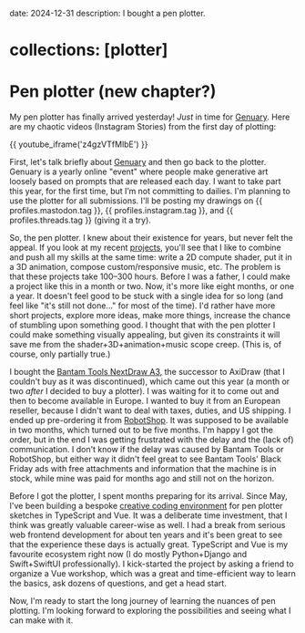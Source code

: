 date: 2024-12-31
description: I bought a pen plotter.
# collections: [plotter]

Pen plotter (new chapter?)
==========================

My pen plotter has finally arrived yesterday! _Just_ in time for [Genuary][]. Here are my chaotic videos (Instagram Stories) from the first day of plotting:

{{ youtube_iframe('z4gzVTfMlbE') }}

First, let's talk briefly about [Genuary][] and then go back to the plotter. Genuary is a yearly online "event" where people make generative art loosely based on prompts that are released each day. I want to take part this year, for the first time, but I’m not committing to dailies. I'm planning to use the plotter for all submissions. I'll be posting my drawings on {{ profiles.mastodon.tag }}, {{ profiles.instagram.tag }}, and {{ profiles.threads.tag }} (giving it a try).

So, the pen plotter. I knew about their existence for years, but never felt the appeal. If you look at my recent [projects](/), you'll see that I like to combine and push all my skills at the same time: write a 2D compute shader, put it in a 3D animation, compose custom/responsive music, etc. The problem is that these projects take 100–300 hours. Before I was a father, I could make a project like this in a month or two. Now, it's more like eight months, or one a year. It doesn't feel good to be stuck with a single idea for so long (and feel like "it's still not done..." for most of the time). I'd rather have more short projects, explore more ideas, make more things, increase the chance of stumbling upon something good. I thought that with the pen plotter I could make something visually appealing, but given its constraints it will save me from the shader+3D+animation+music scope creep. (This is, of course, only partially true.)

I bought the [Bantam Tools NextDraw A3][NextDraw], the successor to AxiDraw (that I couldn't buy as it was discontinued), which came out this year (a month or two _after_ I decided to buy a plotter). I was waiting for it to come out and then to become available in Europe. I wanted to buy it from an European reseller, because I didn't want to deal with taxes, duties, and US shipping. I ended up pre-ordering it from [RobotShop][]. It was supposed to be available in two months, which turned out to be five months. I'm happy I got the order, but in the end I was getting frustrated with the delay and the (lack of) communication. I don't know if the delay was caused by Bantam Tools or RobotShop, but either way it didn't feel great to see Bantam Tools' Black Friday ads with free attachments and information that the machine is in stock, while mine was paid for months ago and still not on the horizon.

Before I got the plotter, I spent months preparing for its arrival. Since May, I've been building a bespoke [creative coding environment][Construct] for pen plotter sketches in TypeScript and Vue. It was a deliberate time investment, that I think was greatly valuable career-wise as well. I had a break from serious web frontend development for about ten years and it's been great to see that the experience these days is actually great. TypeScript and Vue is my favourite ecosystem right now (I do mostly Python+Django and Swift+SwiftUI professionally). I kick-started the project by asking a friend to organize a Vue workshop, which was a great and time-efficient way to learn the basics, ask dozens of questions, and get a head start.

Now, I'm ready to start the long journey of learning the nuances of pen plotting. I'm looking forward to exploring the possibilities and seeing what I can make with it.

  [Genuary]: https://genuary.art/
  [NextDraw]: https://store.bantamtools.com/products/bantam-tools-nextdraw-1117
  [RobotShop]: https://eu.robotshop.com
  [Construct]: https://vis.social/@narf/113430319368625974
